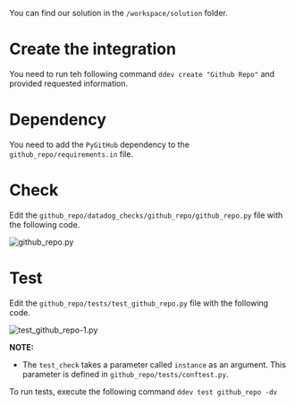 You can find our solution in the `/workspace/solution` folder.

# Create the integration 

You need to run teh following command `ddev create "Github Repo"` and provided requested information.

# Dependency
You need to add the `PyGitHub` dependency to the `github_repo/requirements.in` file.

# Check

Edit the `github_repo/datadog_checks/github_repo/github_repo.py` file with the following code.

![github_repo.py](https://raw.githubusercontent.com/gzussa/katacoda/master/dd-workshop-dash-2019/assets/github_repo-1.png)

# Test

Edit the `github_repo/tests/test_github_repo.py` file with the following code.

![test_github_repo-1.py](https://raw.githubusercontent.com/gzussa/katacoda/master/dd-workshop-dash-2019/assets/test_github_repo-1.png)

__NOTE:__
- The `test_check` takes a parameter called `instance` as an argument. This parameter is defined in `github_repo/tests/conftest.py`.

To run tests, execute the following command `ddev test github_repo -dv`